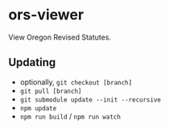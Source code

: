 # ors-viewer

View Oregon Revised Statutes.

## Updating

-   optionally, <code>git checkout [branch]</code>
-   <code>git pull [branch]</code>
-   <code>git submodule update --init --recursive</code>
-   <code>npm update</code>
-   <code>npm run build</code> / <code>npm run watch</code>
